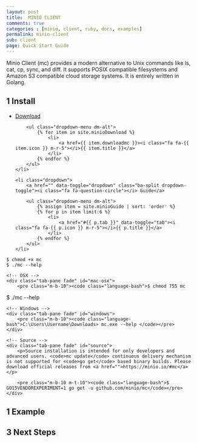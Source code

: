 ```yaml
---
layout: post
title:  MINIO CLIENT
comments: true
categories : [minio, client, ruby, docs, examples]
permalink: minio-client 
sub: client 
page: Quick Start Guide
---
```


Minio Client (mc) provides a modern alternative to Unix commands like ls, cat, cp, sync, and diff. It supports POSIX compatible filesystems and Amazon S3 compatible cloud storage systems. It is entirely written in Golang.

## <span>1</span> Install

<ul class="list-unstyled list-inline btn-action">
    <li class="dropdown">
        <a href="" data-toggle="dropdown" class="ba-split dropdown-toggle"><i class="fa fa-download m-r-5"></i>Download</a>

        <ul class="dropdown-menu dm-alt">
            {% for item in site.minioDownload %}
                <li>
                    <a href={{ item.downloadmc }}><i class="fa fa-{{ item.icon }} m-r-5"></i>{{ item.title }}</a>
                </li>
            {% endfor %}
        </ul>
    </li>
    
    <li class="dropdown">
        <a href="" data-toggle="dropdown" class="ba-split dropdown-toggle"><i class="fa fa-question-circle"></i> Guide</a>

        <ul class="dropdown-menu dm-alt">
            {% assign item = site.minioGuide | sort: 'order' %}
            {% for p in item limit:6 %}
                <li>
                    <a href="#{{ p.tab }}" data-toggle="tab"><i class="fa fa-{{ p.icon }} m-r-5"></i>{{ p.title }}</a>
                </li>
            {% endfor %}
        </ul>
    </li>
</ul>

<div class="tab-content">
    <!-- GNU/Linux -->
    <div class="tab-pane fade" id="gnu-linux">
        <pre class="m-b-10"><code class="language-bash">$ chmod +x mc
$ ./mc --help</code></pre>
    </div>
    
    <!-- OSX -->
    <div class="tab-pane fade" id="mac-osx">
        <pre class="m-b-10"><code class="language-bash">$ chmod 755 mc
$ ./mc --help</code></pre>
    </div>
    
    <!-- Windows -->
    <div class="tab-pane fade" id="windows">
        <pre class="m-b-10"><code class="language-bash">C:\Users\Username\Downloads> mc.exe --help </code></pre>
    </div>
    
    <!-- Source -->
    <div class="tab-pane fade" id="source">
        <p>Source installation is intended for only developers and advanced users. <code>mc update</code> continuous delivery mechanism is not supported for <code>go get</code> based binary builds. Please download official releases from <a href="">https://minio.io/#mc</a></p>
            
        <pre class="m-b-10 m-t-10"><code class="language-bash">$ GO15VENDOREXPERIMENT=1 go get -u github.com/minio/mc</code></pre>
    </div>
</div> 


## <span>1</span> Example

  
 
  
    					 
 
## <span>3</span> Next Steps

  